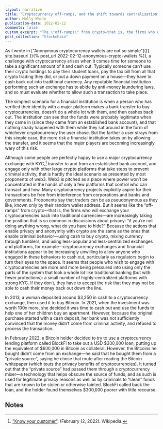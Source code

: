 ```yaml
---
layout: narrative
title: "Cryptocurrency off-ramps, and the shift towards centralization"
author: Molly White
publication-date: 2022-02-12
comments: false
custom_excerpt: "The \"off-ramps\" from crypto—that is, the firms who will exchange your cryptocurrencies back into traditional currencies—are increasingly taking the position that is so common in discussions about privacy: \"if you're not doing anything wrong, what do you have to hide?\"" 
post_collection: "blockchain"
---
```


As I wrote in ["Anonymous cryptocurrency wallets are not so simple"]({{ site.baseurl }}{% post_url 2022-02-12-anonymous-crypto-wallets %}), a challenge with cryptocurrency arises when it comes time for someone to take a significant amount of it and cash out. Typically someone can’t use their crypto holdings to pay their student loans, pay the tax bill from all that crypto trading they did, or put a down payment on a house—they have to cash back out into traditional currency. Any reputable financial institution performing such an exchange has to abide by anti-money laundering laws, and so must evaluate whether to allow such a transaction to take place. 

The simplest scenario for a financial institution is when a person who has verified their identity with a major platform makes a bank transfer to buy cryptocurrencies, doesn’t do a whole lot with them, and then cashes back out. The institution can see that the funds were probably legitimate when they came in (since they came from an established bank account), and that nothing shady happened with them while they sat around in the form of whichever cryptocurrency the user chose. But the farther a user strays from this simple case, the more risk a financial institution takes on by allowing the transfer, and it seems that the major players are becoming increasingly wary of this risk. 

Although some people are perfectly happy to use a major cryptocurrency exchange with KYC,[^fn1] transfer to and from an established bank account, and engage only with other large crypto platforms that take steps to prevent criminal activity, that is hardly the ideal scenario as presented by most proponents of web3. Web3 is pitched as a place where power won’t be concentrated in the hands of only a few platforms that control who can transact and how. Many cryptocurrency projects explicitly aspire for their transactions be free from interference from corporations and banks and governments. Proponents say that traders can be as pseudonymous as they like, known only by their random wallet address. But it seems like the “off-ramps” from crypto—that is, the firms who will exchange your cryptocurrencies back into traditional currencies—are increasingly taking the position that is so common in discussions about privacy: “if you’re not doing anything wrong, what do you have to hide?” Because the actions that enable privacy and anonymity with crypto are the same as the ones that enable criminal behavior—using cash to buy crypto, mixing currency through tumblers, and using less-popular and less-centralized exchanges and platforms, for example—cryptocurrency exchanges and financial institutions appear to be increasingly unwilling to allow anyone who engaged in these behaviors to cash out, particularly as regulators begin to turn their eyes to the space. It seems that people who wish to engage with cryptocurrencies are more and more being pressured into using only the parts of the system that look a whole lot like traditional banking (but with fewer protections): a small number of highly-centralized platforms with strong KYC. If they don’t, they have to accept the risk that they may not be able to cash their money back out down the line.

In 2013, a woman deposited around $3,250 in cash to a cryptocurrency exchange, then used it to buy Bitcoin. In 2021, when the investment was worth 100x more, she decided it was time to cash out and use the funds to help one of her children buy an apartment. However, because the original purchase started with a cash deposit, her bank was not sufficiently convinced that the money didn’t come from criminal activity, and refused to process the transaction.

In February 2022, a Bitcoin holder decided to try to use a cryptocurrency lending platform called BlockFi to take out a USD $300,000 loan, putting up the equivalent of $600,000 in Bitcoin as collateral. However, the Bitcoins he bought didn’t come from an exchange—he said that he bought them from a “private source”, saying he chose that route after reading the Bitcoin whitepaper (which touts the privacy benefits of cryptocurrencies). It turned out that the “private source” had passed them through a cryptocurrency mixer—a technology that helps obscure the source of funds, and as such is used for legitimate privacy reasons as well as by criminals to “clean” funds that are known to be stolen or otherwise tainted. BlockFi called back the loan, and the holder found themselves $300,000 poorer with little recourse.

## Notes
[^fn1]: ["Know your customer"](https://en.wikipedia.org/wiki/Know_your_customer). (February 12, 2022). Wikipedia.
